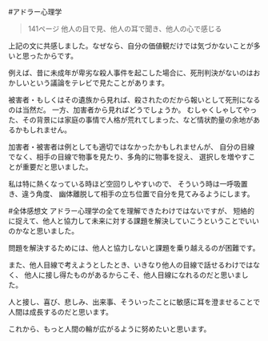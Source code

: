 
#アドラー心理学

>141ページ
他人の目で見、他人の耳で聞き、他人の心で感じる

上記の文に共感しました。なぜなら、自分の価値観だけでは気づかないことが多いと思ったからです。

例えば、昔に未成年が卑劣な殺人事件を起こした場合に、死刑判決がないのはおかしいという議論をテレビで見たことがあります。

被害者・もしくはその遺族から見れば、殺されたのだから報いとして死刑になるのは当然だ。
一方、加害者から見ればどうでしょうか。
むしゃくしゃしてやった、その背景には家庭の事情で人格が荒れてしまった、など情状酌量の余地があるかもしれません。

加害者・被害者は例としても適切ではなかったかもしれませんが、
自分の目線でなく、相手の目線で物事を見たり、多角的に物事を捉え、
選択しを増やすことが重要だと思いました。

私は特に熱くなっている時ほど空回りしやすいので、
そういう時は一呼吸置き、違う角度、
幽体離脱して相手の立ち位置で自分を見てみるようにします。


#全体感想文
アドラー心理学の全てを理解できたわけではないですが、
短絡的に捉えて、他人と協力して未来に対する課題を解決していこうということでいいのかなと思いました。

問題を解決するためには、他人と協力しないと課題を乗り越えるのが困難です。

また、他人目線で考えようとしたとき、いきなり他人の目線で話せるわけではなく、
他人に接し得たものがあるからこそ、他人目線になれるのだと思いました。

人と接し、喜び、悲しみ、出来事、そういったことに敏感に耳を澄ませることで
人間は成長するのだと思います。

これから、もっと人間の輪が広がるように努めたいと思います。

